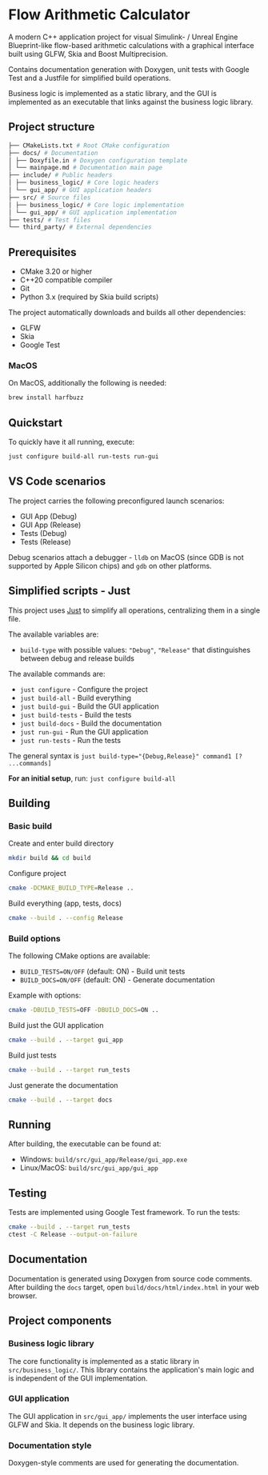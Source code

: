 # Flow Arithmetic Calculator

A modern C++ application project for visual Simulink- / Unreal Engine Blueprint-like flow-based arithmetic calculations with a graphical interface built using GLFW, Skia and Boost Multiprecision.

Contains documentation generation with Doxygen, unit tests with Google Test and a Justfile for simplified build operations.

Business logic is implemented as a static library, and the GUI is implemented as an executable that links against the business logic library.

## Project structure

```bash
├── CMakeLists.txt # Root CMake configuration
├── docs/ # Documentation
│ ├── Doxyfile.in # Doxygen configuration template
│ └── mainpage.md # Documentation main page
├── include/ # Public headers
│ ├── business_logic/ # Core logic headers
│ └── gui_app/ # GUI application headers
├── src/ # Source files
│ ├── business_logic/ # Core logic implementation
│ └── gui_app/ # GUI application implementation
├── tests/ # Test files
└── third_party/ # External dependencies
```

## Prerequisites

- CMake 3.20 or higher
- C++20 compatible compiler
- Git
- Python 3.x (required by Skia build scripts)

The project automatically downloads and builds all other dependencies:

- GLFW
- Skia
- Google Test

### MacOS

On MacOS, additionally the following is needed:

```bash
brew install harfbuzz
```

## Quickstart

To quickly have it all running, execute:

```bash
just configure build-all run-tests run-gui
```

## VS Code scenarios

The project carries the following preconfigured launch scenarios:

- GUI App (Debug)
- GUI App (Release)
- Tests (Debug)
- Tests (Release)

Debug scenarios attach a debugger - `lldb` on MacOS (since GDB is not supported by Apple Silicon chips) and `gdb` on other platforms.

## Simplified scripts - Just

This project uses [Just](https://github.com/casey/just) to simplify all operations, centralizing them in a single file.

The available variables are:

- `build-type` with possible values: `"Debug"`, `"Release"` that distinguishes between debug and release builds

The available commands are:

- `just configure` - Configure the project
- `just build-all` - Build everything
- `just build-gui` - Build the GUI application
- `just build-tests` - Build the tests
- `just build-docs` - Build the documentation
- `just run-gui` - Run the GUI application
- `just run-tests` - Run the tests

The general syntax is `just build-type="{Debug,Release}" command1 [? ...commands]`

**For an initial setup**, run: `just configure build-all`

## Building

### Basic build

Create and enter build directory

```bash
mkdir build && cd build
```

Configure project

```bash
cmake -DCMAKE_BUILD_TYPE=Release ..
```

Build everything (app, tests, docs)

```bash
cmake --build . --config Release
```

### Build options

The following CMake options are available:

- `BUILD_TESTS=ON/OFF` (default: ON) - Build unit tests
- `BUILD_DOCS=ON/OFF` (default: ON) - Generate documentation

Example with options:

```bash
cmake -DBUILD_TESTS=OFF -DBUILD_DOCS=ON ..
```

Build just the GUI application

```bash
cmake --build . --target gui_app
```

Build just tests

```bash
cmake --build . --target run_tests
```

Just generate the documentation

```bash
cmake --build . --target docs
```

## Running

After building, the executable can be found at:

- Windows: `build/src/gui_app/Release/gui_app.exe`
- Linux/MacOS: `build/src/gui_app/gui_app`

## Testing

Tests are implemented using Google Test framework. To run the tests:

```bash
cmake --build . --target run_tests
ctest -C Release --output-on-failure
```

## Documentation

Documentation is generated using Doxygen from source code comments. After building the `docs` target, open `build/docs/html/index.html` in your web browser.

## Project components

### Business logic library

The core functionality is implemented as a static library in `src/business_logic/`. This library contains the application's main logic and is independent of the GUI implementation.

### GUI application

The GUI application in `src/gui_app/` implements the user interface using GLFW and Skia. It depends on the business logic library.

### Documentation style

Doxygen-style comments are used for generating the documentation.
